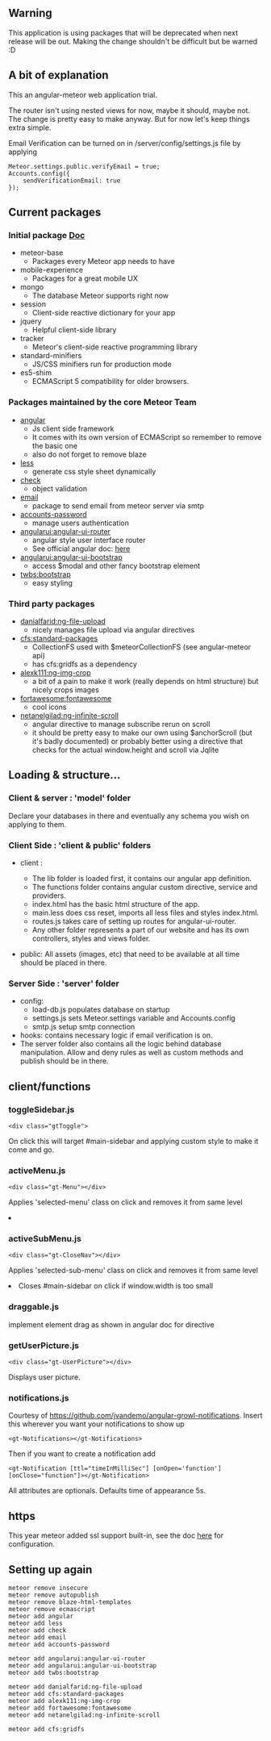 ## Warning

This application is using packages that will be deprecated when next release will be out.
Making the change shouldn't be difficult but be warned :D  

## A bit of explanation

This an angular-meteor web application trial.

The router isn't using nested views for now, maybe it should, maybe not.
The change is pretty easy to make anyway. But for now let's keep things extra simple.

Email Verification can be turned on in /server/config/settings.js file by applying
```
Meteor.settings.public.verifyEmail = true;
Accounts.config({
    sendVerificationEmail: true
});
```

## Current packages
### Initial package   [Doc][meteor]
- meteor-base                 
   * Packages every Meteor app needs to have
- mobile-experience                  
   * Packages for a great mobile UX
- mongo                              
   * The database Meteor supports right now
- session                            
   * Client-side reactive dictionary for your app
- jquery                             
   * Helpful client-side library
- tracker                            
   * Meteor's client-side reactive programming library
- standard-minifiers                 
   * JS/CSS minifiers run for production mode
- es5-shim                           
   * ECMAScript 5 compatibility for older browsers.

###  Packages maintained by the core Meteor Team
- [angular][angular]
   * Js client side framework
   * It comes with its own version of ECMAScript so remember to remove the basic one
   * also do not forget to remove blaze
- [less][less]                              
   * generate css style sheet dynamically
- [check][check]                              
   * object validation
- [email][email]                              
   * package to send email from meteor server via smtp
- [accounts-password][accounts-password]                  
   * manage users authentication
- [angularui:angular-ui-router][angularui:angular-ui-router]        
   * angular style user interface router
   * See official angular doc: [here][official-angular-doc]
- [angularui:angular-ui-bootstrap][angularui:angular-ui-bootstrap]     
   * access $modal and other fancy bootstrap element
- [twbs:bootstrap][twbs:bootstrap]                     
   * easy styling

### Third party packages
- [danialfarid:ng-file-upload][danialfarid:ng-file-upload]         
   * nicely manages file upload via angular directives
- [cfs:standard-packages][cfs:standard-packages]              
   * CollectionFS used with $meteorCollectionFS (see angular-meteor api)
   * has cfs:gridfs as a dependency
- [alexk111:ng-img-crop][alexk111:ng-img-crop]               
   * a bit of a pain to make it work (really depends on html structure) but nicely crops images
- [fortawesome:fontawesome][fortawesome:fontawesome]            
   * cool icons
- [netanelgilad:ng-infinite-scroll][netanelgilad:ng-infinite-scroll]    
   * angular directive to manage subscribe rerun on scroll
   * it should be pretty easy to make our own using $anchorScroll (but it's badly documented) or probably better using a directive that checks for the actual window.height and scroll via Jqlite

## Loading & structure...

### Client & server : 'model' folder
Declare your databases in there and eventually any schema you wish on applying to them.

### Client Side : 'client & public' folders
- client :
   * The lib folder is loaded first, it contains our angular app definition.
   * The functions folder contains angular custom directive, service and providers.
   * index.html has the basic html structure of the app.
   * main.less does css reset, imports all less files and styles index.html.  
   * routes.js takes care of setting up routes for angular-ui-router.
   * Any other folder represents a part of our website and has its own controllers, styles and views folder.

- public: All assets (images, etc) that need to be available at all time should be placed in there.

### Server Side : 'server' folder
- config:
   * load-db.js populates database on startup
   * settings.js sets Meteor.settings variable and Accounts.config
   * smtp.js setup smtp connection
- hooks:  contains necessary logic if email verification is on.
- The server folder also contains all the logic behind database manipulation. Allow and deny rules as well as custom methods and publish should be in there.

## client/functions
### toggleSidebar.js

 ```
 <div class="gtToggle">
 ```
On click this will target #main-sidebar and applying custom style to make it come and go.

### activeMenu.js
```
<div class="gt-Menu"></div>
```
Applies 'selected-menu' class on click and removes it from same level <li>

### activeSubMenu.js
```
<div class="gt-CloseNav"></div>
```
Applies 'selected-sub-menu' class on click and removes it from same level <li>
Closes #main-sidebar on click if window.width is too small

### draggable.js
implement element drag as shown in angular doc for directive

### getUserPicture.js
```
<div class="gt-UserPicture"></div>
```
Displays user picture.

### notifications.js
Courtesy of <https://github.com/jvandemo/angular-growl-notifications>.
Insert this wherever you want your notifications to show up
 ```
 <gt-Notifications></gt-Notifications>
 ```

Then if you want to create a notification add
```
<gt-Notification [ttl="timeInMilliSec"] [onOpen='function'] [onClose="function"]></gt-Notification>
```
All attributes are optionals. Defaults time of appearance 5s.


## https

This year meteor added ssl support built-in, see the doc [here][ssl] for configuration.

## Setting up again

```
meteor remove insecure
meteor remove autopublish
meteor remove blaze-html-templates
meteor remove ecmascript
meteor add angular  
meteor add less
meteor add check
meteor add email
meteor add accounts-password

meteor add angularui:angular-ui-router
meteor add angularui:angular-ui-bootstrap
meteor add twbs:bootstrap

meteor add danialfarid:ng-file-upload
meteor add cfs:standard-packages
meteor add alexk111:ng-img-crop
meteor add fortawesome:fontawesome
meteor add netanelgilad:ng-infinite-scroll

meteor add cfs:gridfs

```

<!-- meteor add sebastianilves:angular-chart-js -->

[meteor]: http://docs.meteor.com/#/full/
[angular]: http://www.angular-meteor.com/api/meteorCollection
[less]: http://lesscss.org/
[check]: http://docs.meteor.com/#/full/check
[email]: http://docs.meteor.com/#/full/email
[accounts-password]: http://docs.meteor.com/#/full/accounts_passwords
[angularui:angular-ui-router]: https://atmospherejs.com/angularui/angular-ui-router>
[official-angular-doc]: https://docs.angularjs.org/guide
[angularui:angular-ui-bootstrap]: https://github.com/angular-ui/bootstrap/
[danialfarid:ng-file-upload]: https://github.com/danialfarid/ng-file-upload
[cfs:standard-packages]: https://github.com/CollectionFS/Meteor-CollectionFS
[alexk111:ng-img-crop]: https://github.com/alexk111/ngImgCrop
[twbs:bootstrap]: https://github.com/twbs/bootstrap
[fortawesome:fontawesome]: https://fortawesome.github.io/Font-Awesome/icons/
[netanelgilad:ng-infinite-scroll]: https://github.com/netanelgilad/meteor-ng-infinite-scroll/
[ssl]: https://github.com/arunoda/meteor-up#ssl-support
